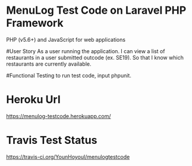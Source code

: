 # MenuLog Test Code on Laravel PHP Framework
PHP (v5.6+) and JavaScript for web applications

#User Story
As a user running the application.
I can view a list of restaurants in a user submitted outcode (ex. SE19).
So that I know which restaurants are currently available.

#Functional Testing
to run test code, input phpunit.

# Heroku Url
https://menulog-testcode.herokuapp.com/

# Travis Test Status
https://travis-ci.org/YounHoyoul/menulogtestcode
